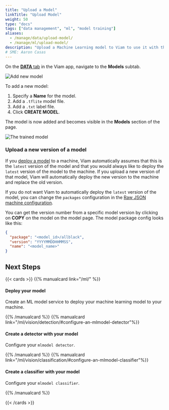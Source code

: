 ```yaml
---
title: "Upload a Model"
linkTitle: "Upload Model"
weight: 50
type: "docs"
tags: ["data management", "ml", "model training"]
aliases:
  - /manage/data/upload-model/
  - /manage/ml/upload-model/
description: "Upload a Machine Learning model to Viam to use it with the ML Model service."
# SME: Aaron Casas
---
```


On the [**DATA** tab](https://app.viam.com/data/view) in the Viam app, navigate to the **Models** subtab.

![Add new model](/ml/add-new-model.png)

To add a new model:

1. Specify a **Name** for the model.
2. Add a `.tflite` model file.
3. Add a `.txt` label file.
4. Click **CREATE MODEL**.

The model is now added and becomes visible in the **Models** section of the page.

![The trained model](/ml/stars-model.png)

### Upload a new version of a model

If you [deploy a model](/ml/) to a machine, Viam automatically assumes that this is the `latest` version of the model and that you would always like to deploy the `latest` version of the model to the machine.
If you upload a new version of that model, Viam will automatically deploy the new version to the machine and replace the old version.

If you do not want Viam to automatically deploy the `latest` version of the model, you can change the `packages` configuration in the [Raw JSON machine configuration](/build/configure/#the-config-tab).

You can get the version number from a specific model version by clicking on **COPY** on the model on the model page.
The model package config looks like this:

```json
{
  "package": "<model_id>/allblack",
  "version": "YYYYMMDDHHMMSS",
  "name": "<model_name>"
}
```

## Next Steps

{{< cards >}}
{{% manualcard link="/ml/" %}}

<h4>Deploy your model</h4>

Create an ML model service to deploy your machine learning model to your machine.

{{% /manualcard %}}
{{% manualcard link="/ml/vision/detection/#configure-an-mlmodel-detector"%}}

<h4>Create a detector with your model</h4>

Configure your `mlmodel detector`.

{{% /manualcard %}}
{{% manualcard link="/ml/vision/classification/#configure-an-mlmodel-classifier"%}}

<h4>Create a classifier with your model</h4>

Configure your `mlmodel classifier`.

{{% /manualcard %}}

{{< /cards >}}
